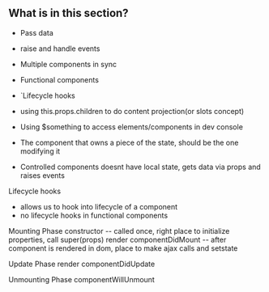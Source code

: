 ## What is in this section? 

* Pass data
* raise and handle events
* Multiple components in sync
* Functional components
* `Lifecycle hooks


* using this.props.children to do content projection(or slots concept)
* Using $something to access elements/components in dev console
* The component that owns a piece of the state, should be the one modifying it

* Controlled components doesnt have local state, gets data via props and raises events

Lifecycle hooks
* allows us to hook into lifecycle of a component
* no lifecycle hooks in functional components

Mounting Phase
    constructor -- called once, right place to initialize properties, call super(props)
    render
    componentDidMount -- after component is rendered in dom, place to make ajax calls and setstate

Update Phase
    render
    componentDidUpdate

Unmounting Phase
    componentWillUnmount